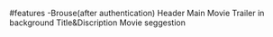 #features
-Brouse(after authentication)
    Header
    Main Movie
        Trailer in background
        Title&Discription
        Movie seggestion 